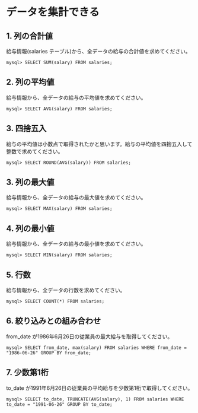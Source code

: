 # データを集計できる

## 1. 列の合計値

給与情報(salaries テーブル)から、全データの給与の合計値を求めてください。

 ```mysql
mysql> SELECT SUM(salary) FROM salaries;
 ```

## 2. 列の平均値

給与情報から、全データの給与の平均値を求めてください。

 ```mysql
mysql> SELECT AVG(salary) FROM salaries;
 ```

## 3. 四捨五入

給与の平均値は小数点で取得されたかと思います。給与の平均値を四捨五入して整数で求めてください。

 ```mysql
mysql> SELECT ROUND(AVG(salary)) FROM salaries;
 ```

## 3. 列の最大値

給与情報から、全データの給与の最大値を求めてください。

 ```mysql
mysql> SELECT MAX(salary) FROM salaries;
 ```

## 4. 列の最小値

給与情報から、全データの給与の最小値を求めてください。

 ```mysql
mysql> SELECT MIN(salary) FROM salaries;
 ```

## 5. 行数

給与情報から、全データの行数を求めてください。

 ```mysql
mysql> SELECT COUNT(*) FROM salaries;
 ```

## 6. 絞り込みとの組み合わせ

from_date が1986年6月26日の従業員の最大給与を取得してください。

 ```mysql
mysql> SELECT from_date, max(salary) FROM salaries WHERE from_date = "1986-06-26" GROUP BY from_date;
 ```

## 7. 少数第1桁

to_date が1991年6月26日の従業員の平均給与を少数第1桁で取得してください。

 ```mysql
mysql> SELECT to_date, TRUNCATE(AVG(salary), 1) FROM salaries WHERE to_date = "1991-06-26" GROUP BY to_date;
 ```
